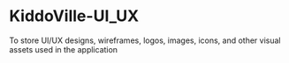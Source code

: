 # KiddoVille-UI_UX
To store UI/UX designs, wireframes, logos, images, icons, and other visual assets used in the application
